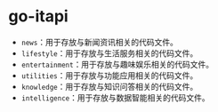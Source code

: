 # go-itapi

* `news`：用于存放与新闻资讯相关的代码文件。
* `lifestyle`：用于存放与生活服务相关的代码文件。
* `entertainment`：用于存放与趣味娱乐相关的代码文件。
* `utilities`：用于存放与功能应用相关的代码文件。
* `knowledge`：用于存放与知识问答相关的代码文件。
* `intelligence`：用于存放与数据智能相关的代码文件。

